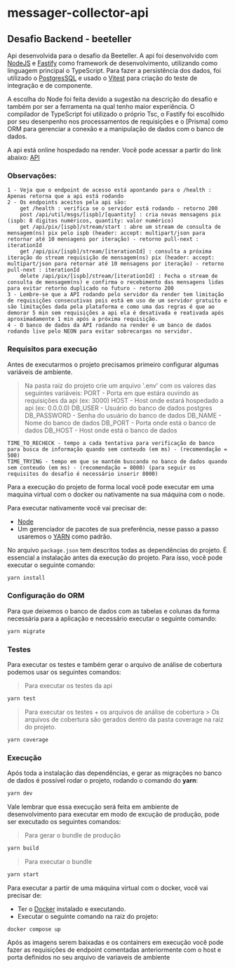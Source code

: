 # messager-collector-api
## Desafio Backend - beeteller

Api desenvolvida para o desafio da Beeteller. A api foi desenvolvido com [NodeJS](https://nodejs.org/en) e [Fastify](https://fastify.dev/) como framework de desenvolvimento, utilizando como linguagem principal o TypeScript. Para fazer a persistência dos dados, foi utilizado o [PostgresSQL](https://www.postgresql.org/) e usado o [Vitest](https://vitest.dev/) para criação do teste de integração e de componente.

A escolha do Node foi feita devido a sugestão na descrição do desafio e também por ser a ferramenta na qual tenho maior experiência. O compilador de TypeScript foi utilizado o próprio Tsc, o Fastify foi escolhido por seu desenpenho nos processamentos de requisições e o [Prisma] como ORM para gerenciar a conexão e a manipulação de dados com o banco de dados.

A api está online hospedado na render. Você pode acessar a partir do link abaixo:
[API](https://messager-collector.onrender.com/health)

### Observações:

    1 - Veja que o endpoint de acesso está apontando para o /health : Apenas retorna que a api está rodando
    2 - Os endpoints aceitos pela api são:
        get /health : verifica se o servidor está rodando - retorno 200
        post /api/util/msgs/[ispb]/[quantity] : cria novas mensagens pix (ispb: 8 digitos numéricos, quantity: valor numérico)
        get /api/pix/[ispb]/stream/start : abre um stream de consulta de mensagem(ns) pix pelo ispb (header: accept: multipart/json para retornar até 10 mensagens por iteração) - retorno pull-next : iterationId
        get /api/pix/[ispb]/stream/[iterationId] : consulta a próxima iteração do stream requisição de mensagem(ns) pix (header: accept: multipart/json para retornar até 10 mensagens por iteração) - retorno pull-next : iterationId
        delete /api/pix/[ispb]/stream/[iterationId] : Fecha o stream de consulta de mensagem(ns) e confirma o recebimento das mensagens lidas para evitar retorno duplicado no futuro - retorno 200
    3 - Lembre-se que a API rodando pelo servidor da render tem limitação de requisições consecutivas pois está em uso de um servidor gratuito e são limitações dada pela plataforma e como uma das regras é que ao demorar 5 min sem requisições a api ela é desativada e reativada após aproximadamente 1 min após a próxima requisição.
    4 - O banco de dados da API rodando na render é um banco de dados rodando live pelo NEON para evitar sobrecargas no servidor.


### Requisitos para execução

Antes de executarmos o projeto precisamos primeiro configurar algumas variáveis de ambiente.

> Na pasta raiz do projeto crie um arquivo '.env' com os valores das seguintes variáveis:
    PORT - Porta em que estára ouvindo as requisições da api (ex: 3000)
    HOST - Host onde estará hospedado a api (ex: 0.0.0.0)
    DB_USER - Usuário do banco de dados postgres
    DB_PASSWORD - Senha do usuário do banco de dados
    DB_NAME - Nome do banco de dados
    DB_PORT - Porta onde está o banco de dados
    DB_HOST - Host onde está o banco de dados

    TIME_TO_RECHECK - tempo a cada tentativa para verificação do banco para busca de informação quando sem conteudo (em ms) - (recomendação = 500)
    TIME_TRYING - tempo em que se mantém buscando no banco de dados quando sem conteudo (em ms) - (recomendação = 8000) (para seguir os requisitos do desafio é necessário inserir 8000)

Para a execução do projeto de forma local você pode executar em uma maquina virtual com o docker ou nativamente na sua máquina com o node.

Para executar nativamente você vai precisar de:

* [Node](https://nodejs.org/en/)
* Um gerenciador de pacotes de sua preferência, nesse passo a passo usaremos o [YARN](https://yarnpkg.com/) como padrão.

No arquivo `package.json` tem descritos todas as dependências do projeto. É essencial a instalação antes da execução do projeto. Para isso, você pode executar o seguinte comando:

```bash
yarn install
```

### Configuração do ORM

Para que deixemos o banco de dados com as tabelas e colunas da forma necessária para a aplicação e necessário executar o seguinte comando:

```bash
yarn migrate
```

### Testes

Para executar os testes e também gerar o arquivo de análise de cobertura podemos usar os seguintes comandos:

> Para executar os testes da api

```bash
yarn test
```

> Para executar os testes + os arquivos de análise de cobertura
    > Os arquivos de cobertura são gerados dentro da pasta coverage na raiz do projeto.

```bash
yarn coverage
```

### Execução

Após toda a instalação das dependências, e gerar as migrações no banco de dados é possível rodar o projeto, rodando o comando do **yarn**:

```bash
yarn dev
```

Vale lembrar que essa execução será feita em ambiente de desenvolvimento para executar em modo de excução de produção, pode ser executado os seguintes comandos:
    
> Para gerar o bundle de produção
```bash
yarn build
```
> Para executar o bundle
```bash
yarn start
```

Para executar a partir de uma máquina virtual com o docker, você vai precisar de:

* Ter o [Docker](https://www.docker.com/) instalado e executando.
* Executar o seguinte comando na raiz do projeto:

```bash
docker compose up
```

Após as imagens serem baixadas e os containers em execução você pode fazer as requisições de endpoint comentadas anteriormente com o host e porta definidos no seu arquivo de variaveis de ambiente 
    
